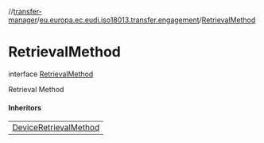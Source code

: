 //[transfer-manager](../../../index.md)/[eu.europa.ec.eudi.iso18013.transfer.engagement](../index.md)/[RetrievalMethod](index.md)

# RetrievalMethod

interface [RetrievalMethod](index.md)

Retrieval Method

#### Inheritors

| |
|---|
| [DeviceRetrievalMethod](../-device-retrieval-method/index.md) |
